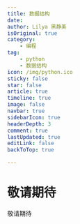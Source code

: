 ```yaml
---
title: 数据结构
date: 
author: Lilya 黑静美
isOriginal: true
category: 
    - 编程
tag:
    - python
    - 数据结构
icon: /img/python.ico
sticky: false
star: false
article: true
timeline: true
image: false
navbar: true
sidebarIcon: true
headerDepth: 3
comment: true
lastUpdated: true
editLink: false
backToTop: true

---
```


# 敬请期待

敬请期待